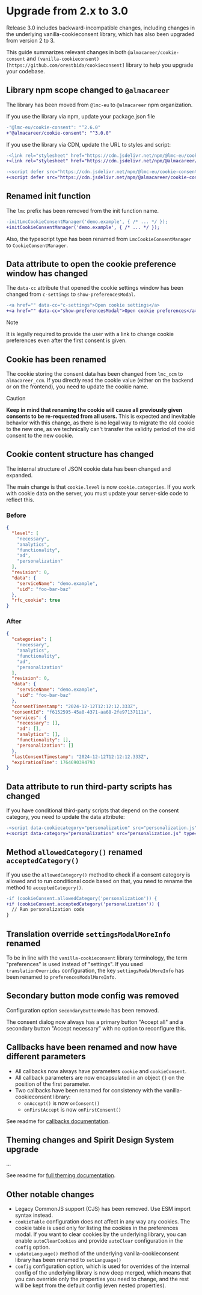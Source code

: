 # Upgrade from 2.x to 3.0
Release 3.0 includes backward-incompatible changes, including changes in the underlying vanilla-cookieconsent library,
which has also been upgraded from version 2 to 3.

This guide summarizes relevant changes in both `@almacareer/cookie-consent` and `(vanilla-cookieconsent)[https://github.com/orestbida/cookieconsent]`
library to help you upgrade your codebase.

## Library npm scope changed to `@almacareer`

The library has been moved from `@lmc-eu` to `@almacareer` npm organization.

If you use the library via npm, update your package.json file

```diff
-"@lmc-eu/cookie-consent": "^2.6.0"
+"@almacareer/cookie-consent": "^3.0.0"
```

If you use the library via CDN, update the URL to styles and script:

```diff
-<link rel="stylesheet" href="https://cdn.jsdelivr.net/npm/@lmc-eu/cookie-consent-manager@2/CookieConsentManager.min.css">
+<link rel="stylesheet" href="https://cdn.jsdelivr.net/npm/@almacareer/cookie-consent-manager@3/CookieConsentManager.min.css">

-<script defer src="https://cdn.jsdelivr.net/npm/@lmc-eu/cookie-consent-manager@2/init.js"></script>
+<script defer src="https://cdn.jsdelivr.net/npm/@almacareer/cookie-consent-manager@3/init.js"></script>
```

## Renamed init function

The `lmc` prefix has been removed from the init function name.

```diff
-initLmcCookieConsentManager('demo.example', { /* ... */ });
+initCookieConsentManager('demo.example', { /* ... */ });
```

Also, the typescript type has been renamed from `LmcCookieConsentManager` to `CookieConsentManager`.

## Data attribute to open the cookie preference window has changed

The `data-cc` attribute that opened the cookie settings window has been changed from `c-settings` to `show-preferencesModal`.

```diff
-<a href="" data-cc="c-settings">Open cookie settings</a>
+<a href="" data-cc="show-preferencesModal">Open cookie preferences</a>
```

> [!NOTE]
> It is legally required to provide the user with a link to change cookie preferences even after the first consent is given.

## Cookie has been renamed

The cookie storing the consent data has been changed from `lmc_ccm` to `almacareer_ccm`. If you directly read the cookie value
(either on the backend or on the frontend), you need to update the cookie name.

> [!CAUTION]
> **Keep in mind that renaming the cookie will cause all previously given consents to be re-requested from all users.**
> This is expected and inevitable behavior with this change, as there is no legal way to migrate the old cookie to the
> new one, as we technically can't transfer the validity period of the old consent to the new cookie.

## Cookie content structure has changed

The internal structure of JSON cookie data has been changed and expanded.

The main change is that `cookie.level` is now `cookie.categories`. If you work with cookie data on the server,
you must update your server-side code to reflect this.

### Before
```json
{
  "level": [
    "necessary",
    "analytics",
    "functionality",
    "ad",
    "personalization"
  ],
  "revision": 0,
  "data": {
    "serviceName": "demo.example",
    "uid": "foo-bar-baz"
  },
  "rfc_cookie": true
}
```
### After
```json
{
  "categories": [
    "necessary",
    "analytics",
    "functionality",
    "ad",
    "personalization"
  ],
  "revision": 0,
  "data": {
    "serviceName": "demo.example",
    "uid": "foo-bar-baz"
  },
  "consentTimestamp": "2024-12-12T12:12:12.333Z",
  "consentId": "f6152595-45a0-4371-aa68-2fe97137111a",
  "services": {
    "necessary": [],
    "ad": [],
    "analytics": [],
    "functionality": [],
    "personalization": []
  },
  "lastConsentTimestamp": "2024-12-12T12:12:12.333Z",
  "expirationTime": 1764690394793
}
```

## Data attribute to run third-party scripts has changed

If you have conditional third-party scripts that depend on the consent category, you need to update the data attribute:

```diff
-<script data-cookiecategory="personalization" src="personalization.js" type="text/plain" defer></script>
+<script data-category="personalization" src="personalization.js" type="text/plain" defer></script>
```
## Method `allowedCategory()` renamed `acceptedCategory()`

If you use the `allowedCategory()` method to check if a consent category is allowed and to run conditional code based
on that, you need to rename the method to `acceptedCategory()`.

```diff
-if (cookieConsent.allowedCategory('personalization')) {
+if (cookieConsent.acceptedCategory('personalization')) {
  // Run personalization code
}
```

## Translation override `settingsModalMoreInfo` renamed

To be in line with the `vanilla-cookieconsent` library terminology, the term "preferences" is used instead of "settings".
If you used `translationOverrides` configuration, the key `settingsModalMoreInfo` has been renamed to `preferencesModalMoreInfo`.

## Secondary button mode config was removed

Configuration option `secondaryButtonMode` has been removed.

The consent dialog now always has a primary button "Accept all" and a secondary button "Accept necessary"
with no option to reconfigure this.

## Callbacks have been renamed and now have different parameters

- All callbacks now always have parameters `cookie` and `cookieConsent`.
- All callback parameters are now encapsulated in an object `{}` on the position of the first parameter.
- Two callbacks have been renamed for consistency with the vanilla-cookieconsent library:
  - `onAccept()` is now `onConsent()`
  - `onFirstAccept` is now `onFirstConsent()`

See readme for [callbacks documentation](README.md#callbacks).

## Theming changes and Spirit Design System upgrade

...

See readme for [full theming documentation](README.md#theming).

## Other notable changes

- Legacy CommonJS support (CJS) has been removed. Use ESM import syntax instead.
- `cookieTable` configuration does not affect in any way any cookies. The cookie table is used only for listing the cookies in the preferences modal.
  If you want to clear cookies by the underlying library, you can enable `autoClearCookies` and provide `autoClear` configuration in the `config` option.
- `updateLanguage()` method of the underlying vanilla-cookieconsent library has been renamed to `setLanguage()`
- `config` configuration option, which is used for overrides of the internal config of the underlying library is now deep merged,
  which means that you can override only the properties you need to change, and the rest will be kept from the default config (even nested properties).
